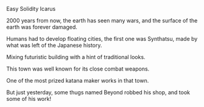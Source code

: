 Easy Solidity Icarus

2000 years from now, the earth has seen many wars, and the surface of the earth was forever damaged.

Humans had to develop floating cities, the first one was Synthatsu, made by what was left of the Japanese history.

Mixing futuristic building with a hint of traditional looks.

This town was well known for its close combat weapons.

One of the most prized katana maker works in that town.

But just yesterday, some thugs named Beyond robbed his shop, and took some of his work!
